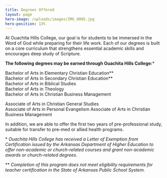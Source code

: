 ```yaml
---
title: Degrees Offered
layout: page
hero-image: /uploads/images/IMG_0085.jpg
hero-position: 13%
---
```

At Ouachita Hills College, our goal is for students to be immersed in the Word of God while 
preparing for their life work. Each of our degrees is built on a core curriculum that 
strengthens essential academic skills and encourages deep study of Scripture.

**The following degrees may be earned through Ouachita Hills College:**\*

Bachelor of Arts in Elementary Christian Education\*\*  
Bachelor of Arts in Secondary Christian Education\*\*  
Bachelor of Arts in Biblical Studies  
Bachelor of Arts in Theology  
Bachelor of Arts in Christian Business Management  

Associate of Arts in Christian General Studies  
Associate of Arts in Personal Evangelism 
Associate of Arts in Christian Business Management

In addition, we are able to offer the first two years of pre-professional study, suitable 
for transfer to pre-med or allied health programs.

\* *Ouachita Hills College has received a Letter of Exemption from Certification issued by 
the Arkansas Department of Higher Education to offer non-academic or church-related courses 
and grant non-academic awards or church-related degrees.*

\*\* *Completion of this program does not meet eligibility requirements for teacher 
certification in the State of Arkansas Public School System.*
